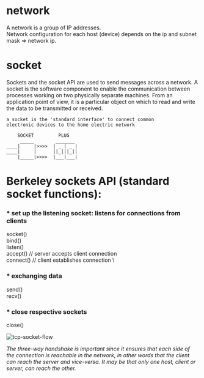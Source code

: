 # network
A network is a group of IP addresses. \
Network configuration for each host (device) depends on the ip and subnet mask => network ip.

# socket
Sockets and the socket API are used to send messages across a network.
A socket is the software component to enable the communication between processes working on two physically separate machines. 
From an application point of view, it is a particular object on which to read and write the data to be transmitted or received. 
~~~
a socket is the 'standard interface' to connect common 
electronic devices to the home electric network

    SOCKET         PLUG
     _____        _______
____|     |>>>>  | _ | _ |
____|     |      ||_|||_||
    |_____|>>>>  |___|___|
~~~
 

# Berkeley sockets API (standard socket functions):
### * set up the listening socket: listens for connections from clients
socket() \
bind() \
listen() \
accept() // server accepts client connection \
connect() // client establishes connection \

### * exchanging data
send() \
recv()

### * close respective sockets
close()

![tcp-socket-flow](https://user-images.githubusercontent.com/17080117/147975429-3615c769-ca89-45a3-90c0-324b24c08d82.png)

_The three-way handshake is important since it ensures that each side of the connection is reachable in the network,
in other words that the client can reach the server and vice-versa. 
It may be that only one host, client or server, can reach the other._

